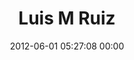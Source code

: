 ---
title: "Luis M Ruiz"
date: 2012-06-01 05:27:08 00:00
permalink: /luismruiz
twitter: "luismruiz"
likes: [646,502,1011,25,1297,1298,1299,1300,1301,1302,1336,1337,1374,1389,1512,1461,1494,1391,1266,1265,1264,1262,1518,2177]
id: 821
gravatar: "http://www.gravatar.com/avatar/cc0277ee468a578bb28573c7fffbf0b8"
---